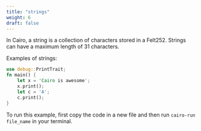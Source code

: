 ```yaml
---
title: "strings"
weight: 6
draft: false
---
```

In Cairo, a string is a collection of characters stored in a Felt252. Strings can have a maximum length of 31 characters.

Examples of strings:

```rust {.codebox}
use debug::PrintTrait;
fn main() {
    let x = 'Cairo is awesome';
    x.print();
    let c = 'A';
    c.print();
}
```

To run this example, first copy the code in a new file and then run ```cairo-run file_name``` in your terminal.
